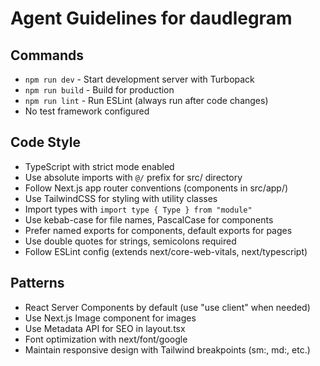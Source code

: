 # Agent Guidelines for daudlegram

## Commands
- `npm run dev` - Start development server with Turbopack
- `npm run build` - Build for production
- `npm run lint` - Run ESLint (always run after code changes)
- No test framework configured

## Code Style
- TypeScript with strict mode enabled
- Use absolute imports with `@/` prefix for src/ directory
- Follow Next.js app router conventions (components in src/app/)
- Use TailwindCSS for styling with utility classes
- Import types with `import type { Type } from "module"`
- Use kebab-case for file names, PascalCase for components
- Prefer named exports for components, default exports for pages
- Use double quotes for strings, semicolons required
- Follow ESLint config (extends next/core-web-vitals, next/typescript)

## Patterns
- React Server Components by default (use "use client" when needed)
- Use Next.js Image component for images
- Use Metadata API for SEO in layout.tsx
- Font optimization with next/font/google
- Maintain responsive design with Tailwind breakpoints (sm:, md:, etc.)